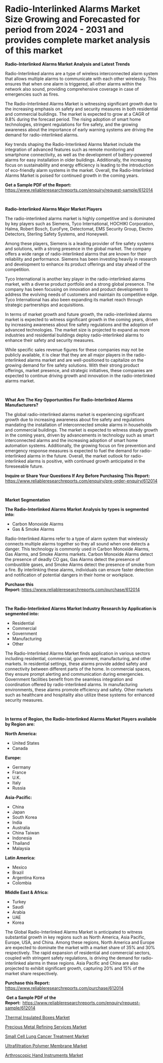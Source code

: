 <p><h1>Radio-Interlinked Alarms Market Size Growing and Forecasted for period from 2024 - 2031 and provides complete market analysis of this market</h1></p><p><strong>Radio-Interlinked Alarms Market Analysis and Latest Trends</strong></p>
<p><p>Radio-Interlinked alarms are a type of wireless interconnected alarm system that allows multiple alarms to communicate with each other wirelessly. This ensures that when one alarm is triggered, all other alarms within the network also sound, providing comprehensive coverage in case of emergencies such as fires.</p><p>The Radio-Interlinked Alarms Market is witnessing significant growth due to the increasing emphasis on safety and security measures in both residential and commercial buildings. The market is expected to grow at a CAGR of 9.8% during the forecast period. The rising adoption of smart home technologies, stringent regulations for fire safety, and the growing awareness about the importance of early warning systems are driving the demand for radio-interlinked alarms.</p><p>Key trends shaping the Radio-Interlinked Alarms Market include the integration of advanced features such as remote monitoring and smartphone connectivity, as well as the development of battery-powered alarms for easy installation in older buildings. Additionally, the increasing focus on sustainability and energy efficiency is leading to the introduction of eco-friendly alarm systems in the market. Overall, the Radio-Interlinked Alarms Market is poised for continued growth in the coming years.</p></p>
<p><strong>Get a Sample PDF of the Report:&nbsp;</strong> <a href="https://www.reliableresearchreports.com/enquiry/request-sample/612014">https://www.reliableresearchreports.com/enquiry/request-sample/612014</a></p>
<p>&nbsp;</p>
<p><strong>Radio-Interlinked Alarms Major Market Players</strong></p>
<p><p>The radio-interlinked alarms market is highly competitive and is dominated by key players such as Siemens, Tyco International, HOCHIKI Corporation, Halma, Robert Bosch, EuroFyre, Detectomat, EMS Security Group, Electro Detectors, Sterling Safety Systems, and Honeywell. </p><p>Among these players, Siemens is a leading provider of fire safety systems and solutions, with a strong presence in the global market. The company offers a wide range of radio-interlinked alarms that are known for their reliability and performance. Siemens has been investing heavily in research and development to enhance its product offerings and stay ahead of the competition. </p><p>Tyco International is another key player in the radio-interlinked alarms market, with a diverse product portfolio and a strong global presence. The company has been focusing on innovation and product development to address the evolving needs of customers and maintain its competitive edge. Tyco International has also been expanding its market reach through strategic partnerships and acquisitions.</p><p>In terms of market growth and future growth, the radio-interlinked alarms market is expected to witness significant growth in the coming years, driven by increasing awareness about fire safety regulations and the adoption of advanced technologies. The market size is projected to expand as more industries and residential buildings deploy radio-interlinked alarms to enhance their safety and security measures.</p><p>While specific sales revenue figures for these companies may not be publicly available, it is clear that they are all major players in the radio-interlinked alarms market and are well-positioned to capitalize on the growing demand for fire safety solutions. With their strong product offerings, market presence, and strategic initiatives, these companies are expected to continue driving growth and innovation in the radio-interlinked alarms market.</p></p>
<p>&nbsp;</p>
<p><strong>What Are The Key Opportunities For Radio-Interlinked Alarms Manufacturers?</strong></p>
<p><p>The global radio-interlinked alarms market is experiencing significant growth due to increasing awareness about fire safety and regulations mandating the installation of interconnected smoke alarms in households and commercial buildings. The market is expected to witness steady growth in the coming years, driven by advancements in technology such as smart interconnected alarms and the increasing adoption of smart home automation systems. Additionally, the growing focus on fire prevention and emergency response measures is expected to fuel the demand for radio-interlinked alarms in the future. Overall, the market outlook for radio-interlinked alarms is positive, with continued growth anticipated in the foreseeable future.</p></p>
<p><strong>Inquire or Share Your Questions If Any Before Purchasing This Report:</strong> <a href="https://www.reliableresearchreports.com/enquiry/pre-order-enquiry/612014">https://www.reliableresearchreports.com/enquiry/pre-order-enquiry/612014</a></p>
<p>&nbsp;</p>
<p><strong>Market Segmentation</strong></p>
<p><strong>The Radio-Interlinked Alarms Market Analysis by types is segmented into:</strong></p>
<p><ul><li>Carbon Monoxide Alarms</li><li>Gas & Smoke Alarms</li></ul></p>
<p><p>Radio-Interlinked Alarms refer to a type of alarm system that wirelessly connects multiple alarms together so they all sound when one detects a danger. This technology is commonly used in Carbon Monoxide Alarms, Gas Alarms, and Smoke Alarms markets. Carbon Monoxide Alarms detect the presence of deadly CO gas, Gas Alarms detect the presence of combustible gases, and Smoke Alarms detect the presence of smoke from a fire. By interlinking these alarms, individuals can ensure faster detection and notification of potential dangers in their home or workplace.</p></p>
<p><strong>Purchase this Report:&nbsp;</strong><a href="https://www.reliableresearchreports.com/purchase/612014">https://www.reliableresearchreports.com/purchase/612014</a></p>
<p>&nbsp;</p>
<p><strong>The Radio-Interlinked Alarms Market Industry Research by Application is segmented into:</strong></p>
<p><ul><li>Residential</li><li>Commercial</li><li>Government</li><li>Manufacturing</li><li>Other</li></ul></p>
<p><p>The Radio-Interlinked Alarms Market finds application in various sectors including residential, commercial, government, manufacturing, and other markets. In residential settings, these alarms provide added safety and connectivity between different parts of the home. In commercial spaces, they ensure prompt alerting and communication during emergencies. Government facilities benefit from the seamless integration and coordination offered by radio-interlinked alarms. In manufacturing environments, these alarms promote efficiency and safety. Other markets such as healthcare and hospitality also utilize these systems for enhanced security measures.</p></p>
<p>&nbsp;</p>
<p><strong>In terms of Region, the Radio-Interlinked Alarms Market Players available by Region are:</strong></p>
<p>
    <p> <strong> North America: </strong>
        <ul>
            <li>United States</li>
            <li>Canada</li>
        </ul>
        </p> 
    <p> <strong> Europe: </strong>
        <ul>
            <li>Germany</li>
            <li>France</li>
            <li>U.K.</li>
            <li>Italy</li>
            <li>Russia</li>
        </ul>
        </p> 
    <p> <strong> Asia-Pacific: </strong>
        <ul>
            <li>China</li>
            <li>Japan</li>
            <li>South Korea</li>
            <li>India</li>
            <li>Australia</li>
            <li>China Taiwan</li>
            <li>Indonesia</li>
            <li>Thailand</li>
            <li>Malaysia</li>
        </ul>
        </p> 
    <p> <strong> Latin America: </strong>
        <ul>
            <li>Mexico</li>
            <li>Brazil</li>
            <li>Argentina Korea</li>
            <li>Colombia</li>
        </ul>
        </p> 
    <p> <strong> Middle East & Africa: </strong>
        <ul>
            <li>Turkey</li>
            <li>Saudi</li>
            <li>Arabia</li>
            <li>UAE</li>
            <li>Korea</li>
        </ul>
    </p>
    </p>
<p><p>The Global Radio-Interlinked Alarms Market is anticipated to witness substantial growth in key regions such as North America, Asia Pacific, Europe, USA, and China. Among these regions, North America and Europe are expected to dominate the market with a market share of 35% and 30% respectively. The rapid expansion of residential and commercial sectors, coupled with stringent safety regulations, is driving the demand for radio-interlinked alarms in these regions. Asia Pacific and China are also projected to exhibit significant growth, capturing 20% and 15% of the market share respectively.</p></p>
<p><strong>Purchase this Report: </strong><a href="https://www.reliableresearchreports.com/purchase/612014">https://www.reliableresearchreports.com/purchase/612014</a></p>
<p>&nbsp;<strong>Get a Sample PDF of the Report:&nbsp;&nbsp;</strong><a href="https://www.reliableresearchreports.com/enquiry/request-sample/612014">https://www.reliableresearchreports.com/enquiry/request-sample/612014</a></p>
<p><strong></strong></p>
<p><p><a href="https://medium.com/@angelaarnold1941/thermal-insulated-boxes-market-analysis-its-cagr-market-segmentation-and-global-industry-overview-227eac6f0309">Thermal Insulated Boxes Market</a></p><p><a href="https://medium.com/@saraprifti1917/precious-metal-refining-services-market-size-cagr-trends-2024-2030-62613ca97705">Precious Metal Refining Services Market</a></p><p><a href="https://medium.com/@evelynarmstrong2022/small-cell-lung-cancer-treatment-market-size-and-market-trends-complete-industry-overview-2024-to-7587bc70207f">Small Cell Lung Cancer Treatment Market</a></p><p><a href="https://github.com/ruddyyedelwadw/Market-Research-Report-List-1/blob/main/ultrafiltration-polymer-membrane-market.md">Ultrafiltration Polymer Membrane Market</a></p><p><a href="https://medium.com/@evelynarmstrong2022/arthroscopic-hand-instruments-market-the-key-to-successful-business-strategy-forecast-till-2031-4470636676cd">Arthroscopic Hand Instruments Market</a></p></p>